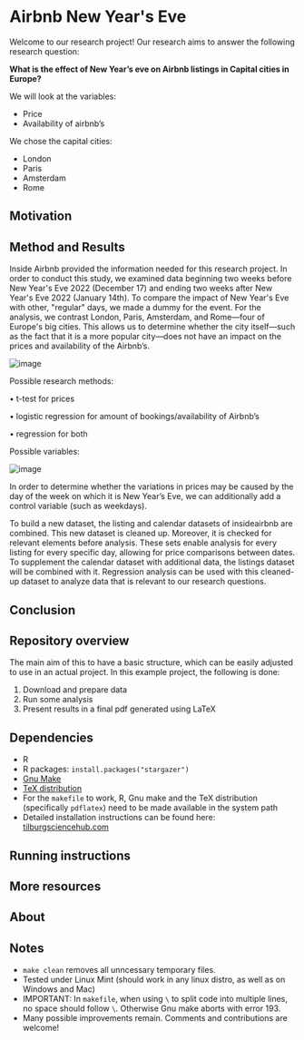 # Airbnb New Year's Eve 

Welcome to our research project! Our research aims to answer the following research question:

**What is the effect of New Year’s eve on Airbnb listings in Capital cities in Europe?**

We will look at the variables:
- Price
- Availability of airbnb’s

We chose the capital cities:
- London
- Paris
- Amsterdam
- Rome

## Motivation

## Method and Results
Inside Airbnb provided the information needed for this research project. In order to conduct this study, we examined data beginning two weeks before New Year's Eve 2022 (December 17) and ending two weeks after New Year's Eve 2022 (January 14th). To compare the impact of New Year's Eve with other, "regular" days, we made a dummy for the event. For the analysis, we contrast London, Paris, Amsterdam, and Rome—four of Europe's big cities. This allows us to determine whether the city itself—such as the fact that it is a more popular city—does not have an impact on the prices and availability of the Airbnb’s.


![image](https://user-images.githubusercontent.com/122876103/219945498-c7cecd56-56a0-4293-b8db-7a66a29415fe.png)

Possible research methods: 

•	t-test for prices

•	logistic regression for amount of bookings/availability of Airbnb’s

•	regression for both 

Possible variables: 

![image](https://user-images.githubusercontent.com/122876103/219945646-12656639-14e6-4b4d-a8e6-98571e0afeb0.png)


In order to determine whether the variations in prices may be caused by the day of the week on which it is New Year’s Eve, we can additionally add a control variable (such as weekdays).

To build a new dataset, the listing and calendar datasets of insideairbnb are combined. This new dataset is cleaned up. Moreover, it is checked for relevant elements before analysis. These sets enable analysis for every listing for every specific day, allowing for price comparisons between dates. To supplement the calendar dataset with additional data, the listings dataset will be combined with it. Regression analysis can be used with this cleaned-up dataset to analyze data that is relevant to our research questions.

## Conclusion

## Repository overview


The main aim of this to have a basic structure, which can be easily adjusted to use in an actual project.  In this example project, the following is done: 
1. Download and prepare data
2. Run some analysis
3. Present results in a final pdf generated using LaTeX

## Dependencies
- R 
- R packages: `install.packages("stargazer")`
- [Gnu Make](https://tilburgsciencehub.com/get/make) 
- [TeX distribution](https://tilburgsciencehub.com/get/latex/?utm_campaign=referral-short)
- For the `makefile` to work, R, Gnu make and the TeX distribution (specifically `pdflatex`) need to be made available in the system path 
- Detailed installation instructions can be found here: [tilburgsciencehub.com](http://tilburgsciencehub.com/)

## Running instructions

## More resources

## About

## Notes
- `make clean` removes all unncessary temporary files. 
- Tested under Linux Mint (should work in any linux distro, as well as on Windows and Mac) 
- IMPORTANT: In `makefile`, when using `\` to split code into multiple lines, no space should follow `\`. Otherwise Gnu make aborts with error 193. 
- Many possible improvements remain. Comments and contributions are welcome!
